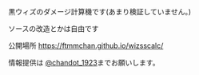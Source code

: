 黒ウィズのダメージ計算機です(あまり検証していません。)

ソースの改造とかは自由です

公開場所
https://ftmmchan.github.io/wizsscalc/

情報提供は [@chandot_1923](https://twitter.com/chandot_1923)までお願いします。